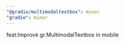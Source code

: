 ```yaml
---
"@gradio/multimodaltextbox": minor
"gradio": minor
---
```


feat:Improve gr.MultimodalTextbox in mobile
